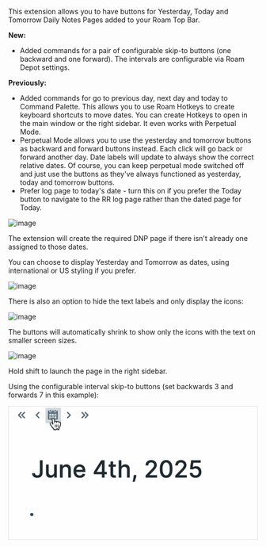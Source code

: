This extension allows you to have buttons for Yesterday, Today and Tomorrow Daily Notes Pages added to your Roam Top Bar.

**New:**
- Added commands for a pair of configurable skip-to buttons (one backward and one forward). The intervals are configurable via Roam Depot settings.

**Previously:**
- Added commands for go to previous day, next day and today to Command Palette. This allows you to use Roam Hotkeys to create keyboard shortcuts to move dates. You can create Hotkeys to open in the main window or the right sidebar. It even works with Perpetual Mode.
- Perpetual Mode allows you to use the yesterday and tomorrow buttons as backward and forward buttons instead. Each click will go back or forward another day. Date labels will update to always show the correct relative dates. Of course, you can keep perpetual mode switched off and just use the buttons as they've always functioned as yesterday, today and tomorrow buttons.
- Prefer log page to today's date - turn this on if you prefer the Today button to navigate to the RR log page rather than the dated page for Today.

![image](https://user-images.githubusercontent.com/6857790/184466643-ecc8c24f-d6b4-4738-a8a9-cc74322c6b46.png)

The extension will create the required DNP page if there isn't already one assigned to those dates.

You can choose to display Yesterday and Tomorrow as dates, using international or US styling if you prefer.

![image](https://user-images.githubusercontent.com/6857790/184466694-e023a40b-d186-4597-aea4-01170c024880.png)

There is also an option to hide the text labels and only display the icons:

![image](https://user-images.githubusercontent.com/6857790/185813767-64b86dba-1521-4ef1-8e1f-95e1e4a3cc95.png)

The buttons will automatically shrink to show only the icons with the text on smaller screen sizes.

![image](https://user-images.githubusercontent.com/6857790/185626285-a79a3229-4d04-43fb-be83-0ef36d3ec52d.png)

Hold shift to launch the page in the right sidebar.

Using the configurable interval skip-to buttons (set backwards 3 and forwards 7 in this example):

![alt text](demo.gif)